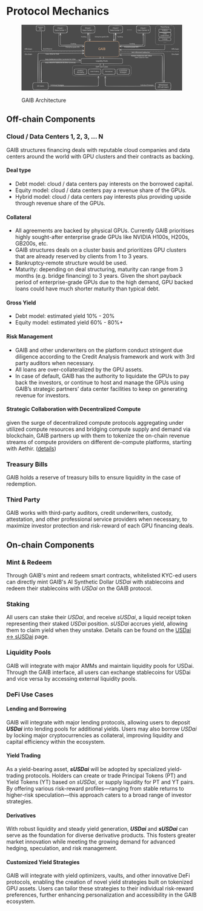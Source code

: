 # Protocol Mechanics

<figure><img src="../.gitbook/assets/USDai_dark (1).svg" alt=""><figcaption><p>GAIB Architecture</p></figcaption></figure>

## Off-chain Components&#x20;

### Cloud / Data Centers 1, 2, 3, ... N

GAIB structures financing deals with reputable cloud companies and data centers around the world with GPU clusters and their contracts as backing.&#x20;

#### Deal type

* Debt model: cloud / data centers pay interests on the borrowed capital.
* Equity model: cloud / data centers pay a revenue share of the GPUs.
* Hybrid model: cloud / data centers pay interests plus providing upside through revenue share of the GPUs.&#x20;

#### Collateral

* All agreements are backed by physical GPUs. Currently GAIB prioritises highly sought-after enterprise grade GPUs like NVIDIA H100s, H200s, GB200s, etc.&#x20;
* GAIB structures deals on a cluster basis and prioritizes GPU clusters that are already reserved by clients from 1 to 3 years. &#x20;
* Bankruptcy-remote structure would be used.  &#x20;
* Maturity: depending on deal structuring, maturity can range from 3 months (e.g. bridge financing) to 3 years. Given the short payback period of enterprise-grade GPUs due to the high demand, GPU backed loans could have much shorter maturity than typical debt.&#x20;

#### Gross Yield

* Debt model: estimated yield 10% - 20%&#x20;
* Equity model: estimated yield 60% - 80%+&#x20;

#### Risk Management&#x20;

* GAIB and other underwriters on the platform conduct stringent due diligence according to the Credit Analysis framework and work with 3rd party auditors when necessary.&#x20;
* All loans are over-collateralized by the GPU assets.&#x20;
* In case of default, GAIB has the authority to liquidate the GPUs to pay back the investors, or continue to host and manage the GPUs using GAIB’s strategic partners’ data center facilities to keep on generating revenue for investors. &#x20;

#### Strategic Collaboration with Decentralized Compute

given the surge of decentralized compute protocols aggregating under utilized compute resources and bridging compute supply and demand via blockchain, GAIB partners up with them to tokenize the on-chain revenue streams of compute providers on different de-compute platforms, starting with Aethir. ([details](https://x.com/gaib_ai/status/1882052295472656411)) &#x20;

### Treasury Bills&#x20;

GAIB holds a reserve of treasury bills to ensure liquidity in the case of redemption.&#x20;

### Third Party&#x20;

GAIB works with third-party auditors, credit underwriters, custody, attestation, and other professional service providers when necessary, to maximize investor protection and risk-reward of each GPU financing deals.&#x20;

## On-chain Components

### Mint & Redeem&#x20;

Through GAIB's mint and redeem smart contracts, whitelisted KYC-ed users can directly mint GAIB's AI Synthetic Dollar _USDai_ with stablecoins and redeem their stablecoins with _USDai_ on the GAIB protocol.&#x20;

### Staking&#x20;

All users can stake their _USDai_, and receive _sUSDai_, a liquid receipt token representing their staked _USDai_ position. _sUSDai_ accrues yield, allowing them to claim yield when they unstake. Details can be found on the [USDai <-> sUSDai](../how-pice-works/pice-less-than-greater-than-spice.md) page.&#x20;

### Liquidity Pools

GAIB will integrate with major AMMs and maintain liquidity pools for USDai. Through the GAIB interface, all users can exchange stablecoins for USDai and vice versa by accessing external liquidity pools.

### DeFi Use Cases&#x20;

#### **Lending and Borrowing**

GAIB will integrate with major lending protocols, allowing users to deposit _**USDai**_ into lending pools for additional yields. Users may also borrow _USDai_ by locking major cryptocurrencies as collateral, improving liquidity and capital efficiency within the ecosystem.

#### **Yield Trading**

As a yield-bearing asset, _**sUSDai**_ will be adopted by specialized yield-trading protocols. Holders can create or trade Principal Tokens (PT) and Yield Tokens (YT) based on _sUSDai_, or supply liquidity for PT and YT pairs. By offering various risk-reward profiles—ranging from stable returns to higher-risk speculation—this approach caters to a broad range of investor strategies.

#### **Derivatives**

With robust liquidity and steady yield generation, _**USDai**_ and _**sUSDai**_ can serve as the foundation for diverse derivative products. This fosters greater market innovation while meeting the growing demand for advanced hedging, speculation, and risk management.&#x20;

#### **Customized Yield Strategies**

GAIB will integrate with yield optimizers, vaults, and other innovative DeFi protocols, enabling the creation of novel yield strategies built on tokenized GPU assets. Users can tailor these strategies to their individual risk-reward preferences, further enhancing personalization and accessibility in the GAIB ecosystem.
